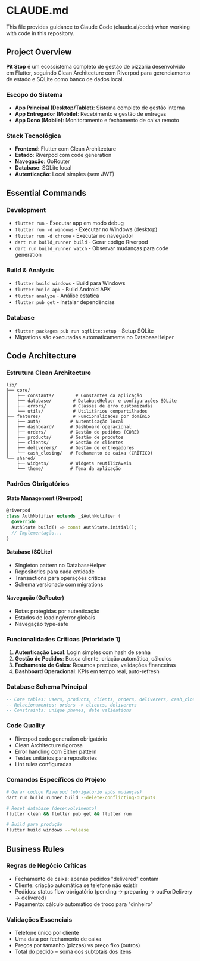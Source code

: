 # CLAUDE.md

This file provides guidance to Claude Code (claude.ai/code) when working with code in this repository.

## Project Overview

**Pit Stop** é um ecossistema completo de gestão de pizzaria desenvolvido em Flutter, seguindo Clean Architecture com Riverpod para gerenciamento de estado e SQLite como banco de dados local.

### Escopo do Sistema
- **App Principal (Desktop/Tablet)**: Sistema completo de gestão interna
- **App Entregador (Mobile)**: Recebimento e gestão de entregas  
- **App Dono (Mobile)**: Monitoramento e fechamento de caixa remoto

### Stack Tecnológica
- **Frontend**: Flutter com Clean Architecture
- **Estado**: Riverpod com code generation
- **Navegação**: GoRouter
- **Database**: SQLite local
- **Autenticação**: Local simples (sem JWT)

## Essential Commands

### Development
- `flutter run` - Executar app em modo debug
- `flutter run -d windows` - Executar no Windows (desktop)
- `flutter run -d chrome` - Executar no navegador
- `dart run build_runner build` - Gerar código Riverpod
- `dart run build_runner watch` - Observar mudanças para code generation

### Build & Analysis
- `flutter build windows` - Build para Windows
- `flutter build apk` - Build Android APK
- `flutter analyze` - Análise estática
- `flutter pub get` - Instalar dependências

### Database
- `flutter packages pub run sqflite:setup` - Setup SQLite
- Migrations são executadas automaticamente no DatabaseHelper

## Code Architecture

### Estrutura Clean Architecture
```
lib/
├── core/
│   ├── constants/        # Constantes da aplicação
│   ├── database/        # DatabaseHelper e configurações SQLite
│   ├── errors/          # Classes de erro customizadas
│   └── utils/           # Utilitários compartilhados
├── features/            # Funcionalidades por domínio
│   ├── auth/           # Autenticação local
│   ├── dashboard/      # Dashboard operacional
│   ├── orders/         # Gestão de pedidos (CORE)
│   ├── products/       # Gestão de produtos
│   ├── clients/        # Gestão de clientes
│   ├── deliverers/     # Gestão de entregadores
│   └── cash_closing/   # Fechamento de caixa (CRÍTICO)
└── shared/
    ├── widgets/        # Widgets reutilizáveis
    └── theme/          # Tema da aplicação
```

### Padrões Obrigatórios

#### State Management (Riverpod)
```dart
@riverpod
class AuthNotifier extends _$AuthNotifier {
  @override
  AuthState build() => const AuthState.initial();
  // Implementação...
}
```

#### Database (SQLite)
- Singleton pattern no DatabaseHelper
- Repositories para cada entidade
- Transactions para operações críticas
- Schema versionado com migrations

#### Navegação (GoRouter)
- Rotas protegidas por autenticação
- Estados de loading/error globais
- Navegação type-safe

### Funcionalidades Críticas (Prioridade 1)

1. **Autenticação Local**: Login simples com hash de senha
2. **Gestão de Pedidos**: Busca cliente, criação automática, cálculos
3. **Fechamento de Caixa**: Resumos precisos, validações financeiras
4. **Dashboard Operacional**: KPIs em tempo real, auto-refresh

### Database Schema Principal
```sql
-- Core tables: users, products, clients, orders, deliverers, cash_closings
-- Relacionamentos: orders -> clients, deliverers
-- Constraints: unique phones, date validations
```

### Code Quality
- Riverpod code generation obrigatório
- Clean Architecture rigorosa
- Error handling com Either pattern
- Testes unitários para repositories
- Lint rules configuradas

### Comandos Específicos do Projeto
```bash
# Gerar código Riverpod (obrigatório após mudanças)
dart run build_runner build --delete-conflicting-outputs

# Reset database (desenvolvimento)
flutter clean && flutter pub get && flutter run

# Build para produção
flutter build windows --release
```

## Business Rules

### Regras de Negócio Críticas
- Fechamento de caixa: apenas pedidos "delivered" contam
- Cliente: criação automática se telefone não existir
- Pedidos: status flow obrigatório (pending -> preparing -> outForDelivery -> delivered)
- Pagamento: cálculo automático de troco para "dinheiro"

### Validações Essenciais
- Telefone único por cliente
- Uma data por fechamento de caixa
- Preços por tamanho (pizzas) vs preço fixo (outros)
- Total do pedido = soma dos subtotais dos itens